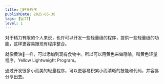 ```yaml
---
title: 🧈轻量程序
publishDate: 2025-05-30
tags: [💻IT]
level: 1
---
```


对于精力有限的个人来说，也许可以开发一些轻量级的程序，提供一些轻量级的功能，这样更容易跟现有程序整合。

就像黄油🧈一样，可以添加到现有食物中。所以可以用黄色来做隐喻，叫黄色轻量程序，Yellow Lightweight Program。

通过开发很多小而美的轻量程序，可以更容易积累小而清晰的技能和代码，并容易分享出去。
